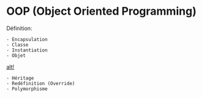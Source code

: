 # OOP (Object Oriented Programming)

Définition:

```
- Encapsulation
- Classe
- Instantiation
- Objet
```

[alt!](https://github.com/CollegeBoreal/INF1042-16E/blob/master/3.OOP/images/oop.png)

```
- Héritage
- Redéfinition (Override)
- Polymorphisme
```

